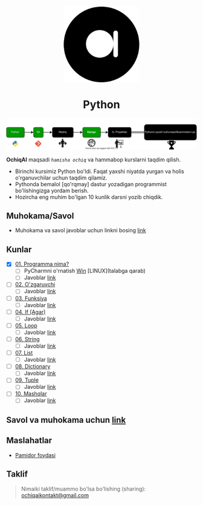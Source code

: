 <p align="center">
<a href="ochiqai.com">
<img src="./images/logo.png" width=200>
</a>
<h1 align="center">Python</h1>


<p align="center">
  <a href="https://github.com/Elyorcv/ajoyib-python/blob/main/README.md" target="_blank">
      <img src="./images/intro.svg"/>
  </a>
</p>

**OchiqAI** maqsadi _`hamisha ochiq`_ va hammabop kurslarni taqdim qilish. 

* Birinchi kursimiz Python bo'ldi. Faqat yaxshi niyatda yurgan va holis o'rganuvchilar uchun taqdim qilamiz. 
* Pythonda bemalol [qo'rqmay] dastur yozadigan programmist bo'lishingizga yordam berish. 
* Hozircha eng muhim bo'lgan 10 kunlik darsni yozib chiqdik. 


## Muhokama/Savol
* Muhokama va savol javoblar uchun linkni bosing [link](https://github.com/ochiqai/python/discussions)


## Kunlar 

  - [x] [01. Programma nima?](https://github.com/ochiqai/python/blob/main/kunlar/01-kun-Programma/01-kun.md)
    - [ ] PyCharmni o'rnatish [Win](https://github.com/ochiqai/python/blob/main/biblateka/pycharm_windows.md) [LINUX](talabga qarab)
    - [ ] Javoblar [link](https://github.com/ochiqai/python/blob/main/kunlar/01-kun-Programma/01-kun-javoblar.md)
  - [ ] [02. O'zgaruvchi](https://github.com/ochiqai/python/blob/main/kunlar/02-kun-O'zgaruvchi/02-kun.md)
    - [ ] Javoblar [link](https://github.com/ochiqai/python/blob/main/kunlar/02-kun-O'zgaruvchi/02-kun-javoblar.md)
  - [ ] [03. Funksiya](https://github.com/ochiqai/python/blob/main/kunlar/03-kun-Funksiya/03-kun.md)
    - [ ] Javoblar [link](https://github.com/ochiqai/python/blob/main/kunlar/03-kun-Funksiya/03-kun-javoblar.md)
  - [ ] [04. If (Agar)](https://github.com/ochiqai/python/blob/main/kunlar/04-kun-Agar/04-kun.md)
    - [ ] Javoblar [link](https://github.com/ochiqai/python/blob/main/kunlar/04-kun-Agar/04-kun-javoblar.md)
  - [ ] [05. Loop](https://github.com/ochiqai/python/blob/main/kunlar/05-kun-Loop/05-kun.md)
    - [ ] Javoblar [link](https://github.com/ochiqai/python/blob/main/kunlar/05-kun-Loop/05-kun-javoblar.md)
  - [ ] [06. String](https://github.com/ochiqai/python/blob/main/kunlar/06-kun-String/06-kun.md)
    - [ ] Javoblar [link](https://github.com/ochiqai/python/blob/main/kunlar/06-kun-String/06-kun-javoblar.md)
  - [ ] [07. List](https://github.com/ochiqai/python/blob/main/kunlar/07-kun-List/07-kun.md)
    - [ ] Javoblar [link](https://github.com/ochiqai/python/blob/main/kunlar/07-kun-List/07-kun-javoblar.md)
  - [ ] [08. Dictionary](https://github.com/ochiqai/python/blob/main/kunlar/08-kun-Dictionary/08-kun.md)
    - [ ] Javoblar [link](https://github.com/ochiqai/python/blob/main/kunlar/08-kun-Dictionary/08-kun-javoblar.md)
  - [ ] [09. Tuple](https://github.com/ochiqai/python/blob/main/kunlar/09-kun-Tuple/09-kun.md)
    - [ ] Javoblar [link](https://github.com/ochiqai/python/blob/main/kunlar/09-kun-Tuple/09-kun-javoblar.md)
  - [ ] [10. Mashqlar](https://github.com/ochiqai/python/blob/main/kunlar/10-kun-Mashqlar/10-kun.md)
    - [ ] Javoblar [link]()

## Savol va muhokama uchun [link](https://github.com/ochiqai/python/discussions)



## Maslahatlar

- [Pamidor foydasi](https://github.com/ochiqai/python/blob/main/biblateka/pomidor_texnikasi.md)  

## Taklif

> Nimaiki taklif/muammo bo'lsa bo'lishing (sharing): ochiqaikontakt@gmail.com
